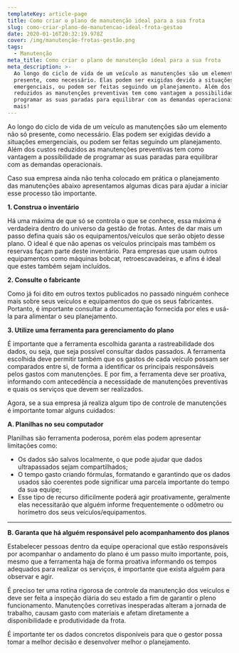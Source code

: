 ```yaml
---
templateKey: article-page
title: Como criar o plano de manutenção ideal para a sua frota
slug: como-criar-plano-de-manutencao-ideal-frota-gestao
date: 2020-01-16T20:32:19.978Z
cover: /img/manutenção-frotas-gestão.png
tags:
  - Manutenção
meta_title: Como criar o plano de manutenção ideal para a sua frota
meta_description: >-
  Ao longo do ciclo de vida de um veículo as manutenções são um elemento não só
  presente, como necessário. Elas podem ser exigidas devido a situações
  emergenciais, ou podem ser feitas seguindo um planejamento. Além dos custos
  reduzidos as manutenções preventivas tem como vantagem a possibilidade de
  programar as suas paradas para equilibrar com as demandas operacionais.  Saiba
  mais!
---
```

Ao longo do ciclo de vida de um veículo as manutenções são um elemento não só presente, como necessário. Elas podem ser exigidas devido a situações emergenciais, ou podem ser feitas seguindo um planejamento. Além dos custos reduzidos as manutenções preventivas tem como vantagem a possibilidade de programar as suas paradas para equilibrar com as demandas operacionais. 

Caso sua empresa ainda não tenha colocado em prática o planejamento das manutenções abaixo apresentamos algumas dicas para ajudar a iniciar esse processo tão importante.



**1. Construa o inventário**

Há uma máxima de que só se controla o que se conhece, essa máxima é verdadeira dentro do universo da gestão de frotas. Antes de dar mais um passo defina quais são os equipamentos/veículos que serão objeto desse plano. O ideal é que não apenas os veículos principais mas também os reservas façam parte deste inventário. Para empresas que usam outros equipamentos como máquinas bobcat, retroescavadeiras, e afins é ideal que estes também sejam incluídos.



**2. Consulte o fabricante**

Como já foi dito em outros textos publicados no passado ninguém conhece mais sobre seus veículos e equipamentos do que os seus fabricantes. Portanto, é importante consultar a documentação fornecida por eles e usá-la para alimentar o seu planejamento.



**3. Utilize uma ferramenta para gerenciamento do plano**

É importante que a ferramenta escolhida garanta a rastreabilidade dos dados, ou seja, que seja possível consultar dados passados. A ferramenta escolhida deve permitir também que os gastos de cada veículo possam ser comparados entre si, de forma a identificar os principais responsáveis pelos gastos com manutenções. E por fim, a ferramenta deve ser proativa, informando com antecedência a necessidade de manutenções preventivas e quais os serviços que devem ser realizados.



Agora, se a sua empresa já realiza algum tipo de controle de manutenções é importante tomar alguns cuidados:



**A. Planilhas no seu computador**

Planilhas são ferramenta poderosa, porém elas podem apresentar limitações como: 



* Os dados são salvos localmente, o que pode ajudar que dados ultrapassados sejam compartilhados;
* O tempo gasto criando fórmulas, formatando e garantindo que os dados usados são coerentes pode significar uma parcela importante do tempo da sua equipe;
* Esse tipo de recurso dificilmente poderá agir proativamente, geralmente elas necessitarão que alguém informe frequentemente o odômetro ou horímetro dos seus veículos/equipamentos.

****

**B. Garanta que há alguém responsável pelo acompanhamento dos planos**

Estabelecer pessoas dentro da equipe operacional que estão responsáveis por acompanhar o andamento do plano é um passo muito importante, pois, mesmo que a ferramenta haja de forma proativa informando os tempos adequados para realizar os serviços, é importante que exista alguém para observar e agir.

É preciso ter uma rotina rigorosa de controle da manutenção dos veículos e deve ser feita a inspeção diária do seu estado a fim de garantir o pleno funcionamento. Manutenções corretivas inesperadas alteram a jornada de trabalho, causam gasto com materiais e afetam diretamente a disponibilidade e produtividade da frota. 

É importante ter os dados concretos disponíveis para que o gestor possa tomar a melhor decisão e desenvolver melhor o planejamento.
